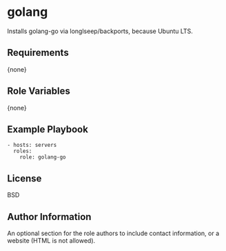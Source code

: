 # golang

Installs golang-go via longlseep/backports, because Ubuntu LTS.

## Requirements

{none}

## Role Variables

{none}

## Example Playbook

    - hosts: servers
      roles:
        role: golang-go

## License

BSD

## Author Information

An optional section for the role authors to include contact information, or a website (HTML is not allowed).
